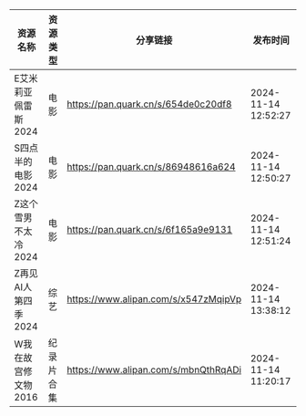 | 资源名称          | 资源类型  | 分享链接                                 | 发布时间                |
| ------------- | ----- | ------------------------------------ | ------------------- |
| E艾米莉亚佩雷斯2024  | 电影    | https://pan.quark.cn/s/654de0c20df8  | 2024-11-14 12:52:27 |
| S四点半的电影2024   | 电影    | https://pan.quark.cn/s/86948616a624  | 2024-11-14 12:50:27 |
| Z这个雪男不太冷2024  | 电影    | https://pan.quark.cn/s/6f165a9e9131  | 2024-11-14 12:51:24 |
| Z再见AI人第四季2024 | 综艺    | https://www.alipan.com/s/x547zMqipVp | 2024-11-14 13:38:12 |
| W我在故宫修文物2016  | 纪录片合集 | https://www.alipan.com/s/mbnQthRqADi | 2024-11-14 11:20:17 |
